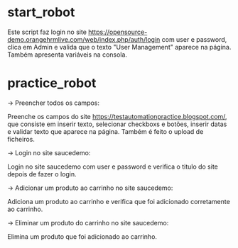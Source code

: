 # start_robot 
Este script faz login no site https://opensource-demo.orangehrmlive.com/web/index.php/auth/login com user e password, clica em Admin e valida que o texto "User Management" aparece na página.
Também apresenta variáveis na consola.

# practice_robot 
-> Preencher todos os campos:

Preenche os campos do site https://testautomationpractice.blogspot.com/, que consiste em inserir texto, selecionar checkboxs e botões, inserir datas e validar texto que aparece na página. Também é feito o upload de ficheiros.

-> Login no site saucedemo:

Login no site saucedemo com user e password e verifica o titulo do site depois de fazer o login.

-> Adicionar um produto ao carrinho no site saucedemo:

Adiciona um produto ao carrinho e verifica que foi adicionado corretamente ao carrinho.

-> Eliminar um produto do carrinho no site saucedemo:

Elimina um produto que foi adicionado ao carrinho.